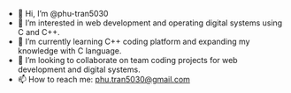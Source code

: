 - 👋 Hi, I’m @phu-tran5030
- 👀 I’m interested in web development and operating digital systems using C and C++.
- 🌱 I’m currently learning C++ coding platform and expanding my knowledge with C language.
- 💞️ I’m looking to collaborate on team coding projects for web development and digital systems.
- 📫 How to reach me: phu.tran5030@gmail.com

<!---
phu-tran5030/phu-tran5030 is a ✨ special ✨ repository because its `README.md` (this file) appears on your GitHub profile.
You can click the Preview link to take a look at your changes.
--->
